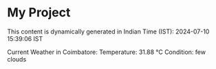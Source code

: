 # My Project

This content is dynamically generated in Indian Time (IST): 2024-07-10 15:39:06 IST


Current Weather in Coimbatore:
Temperature: 31.88 °C
Condition: few clouds

